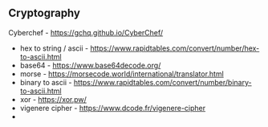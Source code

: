 ## Cryptography

Cyberchef - https://gchq.github.io/CyberChef/

- hex to string / ascii - https://www.rapidtables.com/convert/number/hex-to-ascii.html
- base64 - https://www.base64decode.org/
- morse - https://morsecode.world/international/translator.html
- binary to ascii - https://www.rapidtables.com/convert/number/binary-to-ascii.html
- xor - https://xor.pw/
- vigenere cipher - https://www.dcode.fr/vigenere-cipher
- 

